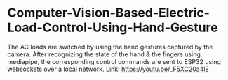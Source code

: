 # Computer-Vision-Based-Electric-Load-Control-Using-Hand-Gesture
The AC loads are switched by using the hand gestures captured by the camera. After recognizing the state of the hand &amp; the fingers using mediapipe, the corresponding control commands are sent to ESP32 using websockets over a local network.  Link: https://youtu.be/_F5XC20a4lE
